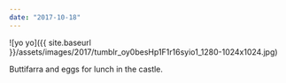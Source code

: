 ```yaml
---
date: "2017-10-18"
---
```


![yo yo]({{ site.baseurl }}/assets/images/2017/tumblr_oy0besHp1F1r16syio1_1280-1024x1024.jpg)

Buttifarra and eggs for lunch in the castle.
